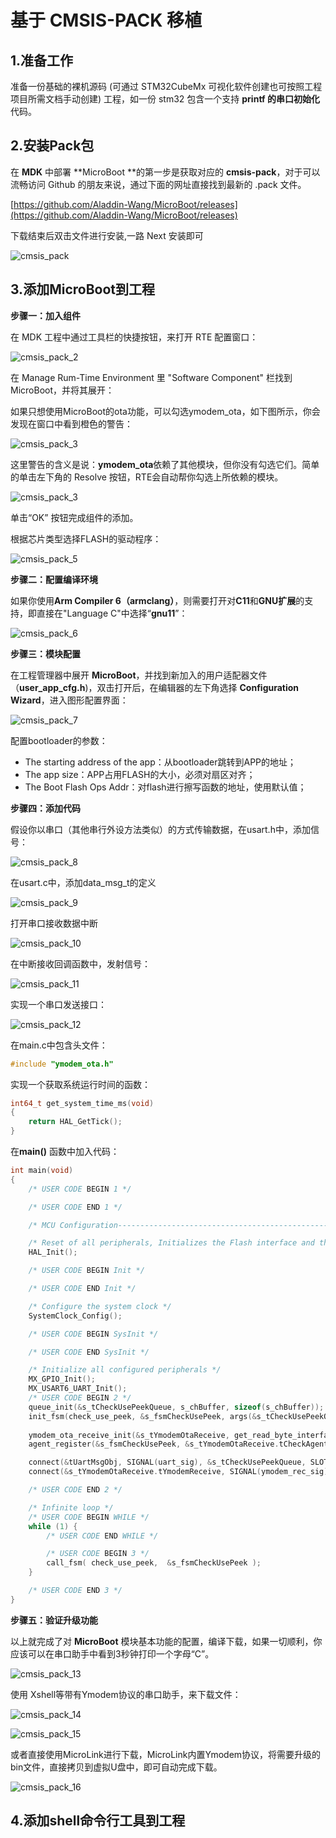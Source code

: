 # 基于 CMSIS-PACK 移植

## 1.准备工作

准备一份基础的裸机源码 (可通过 STM32CubeMx 可视化软件创建也可按照工程项目所需文档手动创建) 工程，如一份 stm32 包含一个支持 **printf 的串口初始化**代码。

## 2.安装Pack包

在 **MDK** 中部署 **MicroBoot **的第一步是获取对应的 **cmsis-pack**，对于可以流畅访问 Github 的朋友来说，通过下面的网址直接找到最新的 .pack 文件。

[https://github.com/Aladdin-Wang/MicroBoot/releases](https://github.com/Aladdin-Wang/MicroBoot/releases)

下载结束后双击文件进行安装,一路 Next 安装即可

![cmsis_pack](./../images/quick-start/cmsis_pack.png)

## 3.添加MicroBoot到工程

**步骤一：加入组件** 

在 MDK 工程中通过工具栏的快捷按钮，来打开 RTE 配置窗口：

![cmsis_pack_2](./../images/quick-start/cmsis_pack_2.png)

在 Manage Rum-Time Environment 里 "Software Component" 栏找到 MicroBoot，并将其展开：

如果只想使用MicroBoot的ota功能，可以勾选ymodem_ota，如下图所示，你会发现在窗口中看到橙色的警告：

![cmsis_pack_3](./../images/quick-start/cmsis_pack_4.jpg)

这里警告的含义是说：**ymodem_ota**依赖了其他模块，但你没有勾选它们。简单的单击左下角的 Resolve 按钮，RTE会自动帮你勾选上所依赖的模块。

![cmsis_pack_3](./../images/quick-start/cmsis_pack_3.jpg)

单击“OK” 按钮完成组件的添加。

根据芯片类型选择FLASH的驱动程序：

![cmsis_pack_5](./../images/quick-start/cmsis_pack_5.jpg)

**步骤二：配置编译环境**

如果你使用**Arm Compiler 6（armclang）**，则需要打开对**C11**和**GNU扩展**的支持，即直接在"Language C"中选择“**gnu11**”：

![cmsis_pack_6](./../images/quick-start/cmsis_pack_6.jpg)

**步骤三：模块配置**

在工程管理器中展开 **MicroBoot**，并找到新加入的用户适配器文件（**user_app_cfg.h**)，双击打开后，在编辑器的左下角选择 **Configuration Wizard**，进入图形配置界面：

![cmsis_pack_7](./../images/quick-start/cmsis_pack_7.jpg)

配置bootloader的参数：

- The starting address of the app：从bootloader跳转到APP的地址；
- The app size：APP占用FLASH的大小，必须对扇区对齐；
- The Boot Flash Ops Addr：对flash进行擦写函数的地址，使用默认值；

**步骤四：添加代码**

假设你以串口（其他串行外设方法类似）的方式传输数据，在usart.h中，添加信号：

![cmsis_pack_8](./../images/quick-start/cmsis_pack_8.png)

在usart.c中，添加data_msg_t的定义

![cmsis_pack_9](./../images/quick-start/cmsis_pack_9.png)

打开串口接收数据中断

![cmsis_pack_10](./../images/quick-start/cmsis_pack_10.jpg)

在中断接收回调函数中，发射信号：

![cmsis_pack_11](./../images/quick-start/cmsis_pack_11.jpg)

实现一个串口发送接口：

![cmsis_pack_12](./../images/quick-start/cmsis_pack_12.jpg)



在main.c中包含头文件：

```c
#include "ymodem_ota.h"
```

实现一个获取系统运行时间的函数：

```c
int64_t get_system_time_ms(void)
{
    return HAL_GetTick();
}
```

在**main()** 函数中加入代码：

```c
int main(void)
{
    /* USER CODE BEGIN 1 */

    /* USER CODE END 1 */

    /* MCU Configuration--------------------------------------------------------*/

    /* Reset of all peripherals, Initializes the Flash interface and the Systick. */
    HAL_Init();

    /* USER CODE BEGIN Init */

    /* USER CODE END Init */

    /* Configure the system clock */
    SystemClock_Config();

    /* USER CODE BEGIN SysInit */

    /* USER CODE END SysInit */

    /* Initialize all configured peripherals */
    MX_GPIO_Init();
    MX_USART6_UART_Init();
    /* USER CODE BEGIN 2 */
    queue_init(&s_tCheckUsePeekQueue, s_chBuffer, sizeof(s_chBuffer));
    init_fsm(check_use_peek, &s_fsmCheckUsePeek, args(&s_tCheckUsePeekQueue));
		
    ymodem_ota_receive_init(&s_tYmodemOtaReceive, get_read_byte_interface(&s_fsmCheckUsePeek));
    agent_register(&s_fsmCheckUsePeek, &s_tYmodemOtaReceive.tCheckAgent);

    connect(&tUartMsgObj, SIGNAL(uart_sig), &s_tCheckUsePeekQueue, SLOT(enqueue_bytes));
    connect(&s_tYmodemOtaReceive.tYmodemReceive, SIGNAL(ymodem_rec_sig), &huart6, SLOT(uart_sent_data));

    /* USER CODE END 2 */

    /* Infinite loop */
    /* USER CODE BEGIN WHILE */
    while (1) {
        /* USER CODE END WHILE */

        /* USER CODE BEGIN 3 */
        call_fsm( check_use_peek,  &s_fsmCheckUsePeek );
    }

    /* USER CODE END 3 */
}
```

**步骤五：验证升级功能**

以上就完成了对 **MicroBoot** 模块基本功能的配置，编译下载，如果一切顺利，你应该可以在串口助手中看到3秒钟打印一个字母“C”。

![cmsis_pack_13](./../images/quick-start/cmsis_pack_13.png)



使用 Xshell等带有Ymodem协议的串口助手，来下载文件：

![cmsis_pack_14](./../images/quick-start/cmsis_pack_14.jpg)

![cmsis_pack_15](./../images/quick-start/cmsis_pack_15.jpg)

或者直接使用MicroLink进行下载，MicroLink内置Ymodem协议，将需要升级的bin文件，直接拷贝到虚拟U盘中，即可自动完成下载。

![cmsis_pack_16](./../images/quick-start/cmsis_pack_16.png)



## 4.添加shell命令行工具到工程